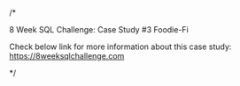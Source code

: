 /* 

8 Week SQL Challenge: Case Study #3 Foodie-Fi

Check below link for more information about this case study:
https://8weeksqlchallenge.com

*/
